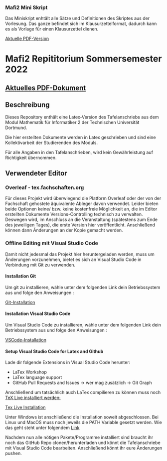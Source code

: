 ### Mafi2 Mini Skript

Das Miniskript enhtält alle Sätze und Definitionen des Skriptes aus der Vorlesung. Das ganze befindet sich im Klausurzettelformat, dadurch kann es als Vorlage für einen Klausurzettel dienen. 

[Aktuelle PDF-Version](https://github.com/mbweitner/repititoriumMafI2/raw/main/Mini-Skript/main.pdf)

# Mafi2 Repititorium Sommersemester 2022

## [Aktuelles PDF-Dokument](https://github.com/mbweitner/repititoriumMafI2/raw/main/Repititorium/main.pdf)

## Beschreibung

Dieses Repository enthält eine Latex-Version des Tafelanschriebs aus dem Modul Mathematik für Informatiker 2 der Technischen Universität Dortmund.

Die hier erstellten Dokumente werden in Latex geschrieben und sind eine Kollektivarbeit der Studierenden des Moduls.

Für alle Angaben in den Tafelanschrieben, wird kein Gewährleistung auf Richtigkeit übernommen.

## Verwendeter Editor

### Overleaf - tex.fachschaften.org

Für dieses Projekt wird überwiegend die Platform Overleaf oder der von der Fachschaft gehostete äquivalente Ableger davon verwendet. Leider bieten beide Optionen keine/ bzw. keine kostenfreie Möglichkeit an, die im Editor erstellten Dokumente Versions-Controlling technisch zu verwalten. Deswegen wird, im Anschluss an die Veranstaltung (spätestens zum Ende des jeweiligen Tages), die erste Version hier veröffentlicht. Anschließend können dann Änderungen an der Kopie gemacht werden.

### Offline Editing mit Visual Studio Code

Damit nicht jedesmal das Projekt hier heruntergeladen werden, muss um Änderungen vorzunehmen, bietet es sich an Visual Studio Code in Verbindung mit Git zu verwenden.

#### Installation Git

Um git zu installieren, wähle unter dem folgenden Link dein Betriebssystem aus und folge den Anweisungen :

[Git-Installation](https://git-scm.com/downloads)

#### Installation Visual Studio Code

Um Visual Studio Code zu installieren, wähle unter dem folgenden Link dein Betriebssystem aus und folge den Anweisungen :

[VSCode-Installation](https://code.visualstudio.com/download)

#### Setup Visual Studio Code for Latex and Github

Lade dir folgende Extensions in Visual Studio Code herunter:

- LaTex Workshop
- LaTex language support
- GitHub Pull Requests and Issues -> wer mag zusätzlich -> Git Graph

Anschließend um tatsächlich auch LaTex compilieren zu können muss noch <ins>TeX Live<ins> installiert werden:

[Tex Live Installation](https://www.tug.org/texlive/)

Unter Windows ist anschließend die Installation soweit abgeschlossen.
Bei Linux und MacOS muss noch jeweils die PATH Variable gesetzt werden. Wie das geht steht unter folgendem [Link](https://github.com/James-Yu/LaTeX-Workshop/wiki/Install#installation)

Nachdem nun alle nötigen Pakete/Programme installiert sind braucht ihr noch das GitHub Repo clonen/herunterladen und könnt die Tafelanschriebe mit Visual Studio Code bearbeiten. Anschließend könnt ihr eure Änderungen pushen.
